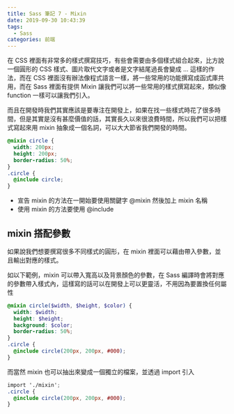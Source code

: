 ```yaml
---
title: Sass 筆記 7 - Mixin
date: 2019-09-30 10:43:39
tags:
  - Sass
categories: 前端
---
```


在 CSS 裡面有非常多的樣式撰寫技巧，有些會需要由多個樣式組合起來，比方說一個圓形的 CSS 樣式、圖片取代文字或者是文字結尾過長會變成 ... 這樣的作法，而在 CSS 裡面沒有辦法像程式語言一樣，將一些常用的功能撰寫成函式庫共用，而在 Sass 裡面有提供 Mixin 讓我們可以將一些常用的樣式撰寫起來，類似像 function 一樣可以讓我們引入。

而且在開發時我們其實應該是要專注在開發上，如果在找一些樣式時花了很多時間，但是其實是沒有甚麼價值的話，其實長久以來很浪費時間，所以我們可以把樣式寫起來用 mixin 抽象成一個名詞，可以大大節省我們開發的時間。

``` SCSS
@mixin circle {
  width: 200px;
  height: 200px;
  border-radius: 50%;
}
.circle {
  @include circle;
}
```

* 宣告 mixin 的方法在一開始要使用關鍵字 @mixin 然後加上 mixin 名稱
* 使用 mixin 的方法要使用 @include

## mixin 搭配參數
如果說我們想要撰寫很多不同樣式的圓形，在 mixin 裡面可以藉由帶入參數，並且輸出對應的樣式。

如以下範例，mixin 可以帶入寬高以及背景顏色的參數，在 Sass 編譯時會將對應的參數帶入樣式內，這樣寫的話可以在開發上可以更靈活，不用因為要置換任何屬性

``` SCSS
@mixin circle($width, $height, $color) {
  width: $width;
  height: $height;
  background: $color;
  border-radius: 50%;
}
.circle {
  @include circle(200px, 200px, #000);
}
```

而當然 mixin 也可以抽出來變成一個獨立的檔案，並透過 import 引入

``` SCSS
import './mixin';
.circle {
  @include circle(200px, 200px, #000);
}
```
